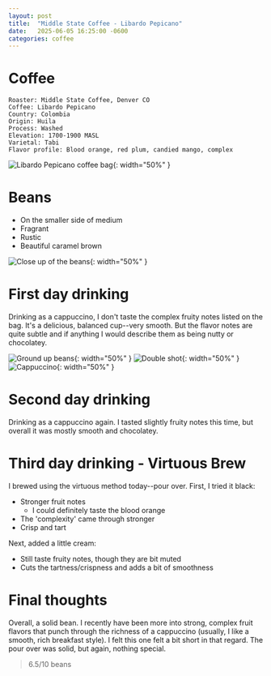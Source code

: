 ```yaml
---
layout: post
title:  "Middle State Coffee - Libardo Pepicano"
date:   2025-06-05 16:25:00 -0600
categories: coffee
---
```


# Coffee
```coffee-attribs
Roaster: Middle State Coffee, Denver CO
Coffee: Libardo Pepicano
Country: Colombia
Origin: Huila
Process: Washed
Elevation: 1700-1900 MASL
Varietal: Tabi
Flavor profile: Blood orange, red plum, candied mango, complex
```

![Libardo Pepicano coffee bag]({{site.baseurl}}/assets/images/coffee/middle-state/libardo-pepicano/IMG_1975.png){: width="50%" }

# Beans
- On the smaller side of medium
- Fragrant
- Rustic
- Beautiful caramel brown

![Close up of the beans]({{site.baseurl}}/assets/images/coffee/middle-state/libardo-pepicano/IMG_1981.png){: width="50%" }

# First day drinking
Drinking as a cappuccino, I don't taste the complex fruity notes listed on the bag. It's a delicious, balanced cup--very smooth. But the flavor notes are quite subtle and if anything I would describe them as being nutty or chocolatey.

![Ground up beans]({{site.baseurl}}/assets/images/coffee/middle-state/libardo-pepicano/IMG_1982.png){: width="50%" }
![Double shot]({{site.baseurl}}/assets/images/coffee/middle-state/libardo-pepicano/IMG_1987.png){: width="50%" }
![Cappuccino]({{site.baseurl}}/assets/images/coffee/middle-state/libardo-pepicano/IMG_1991.png){: width="50%" }

# Second day drinking
Drinking as a cappuccino again. I tasted slightly fruity notes this time, but overall it was mostly smooth and chocolatey.

# Third day drinking - Virtuous Brew
I brewed using the virtuous method today--pour over. First, I tried it black:
- Stronger fruit notes
    - I could definitely taste the blood orange
- The 'complexity' came through stronger
- Crisp and tart

Next, added a little cream:
- Still taste fruity notes, though they are bit muted
- Cuts the tartness/crispness and adds a bit of smoothness

# Final thoughts
Overall, a solid bean. I recently have been more into strong, complex fruit flavors that punch through the richness of a cappuccino (usually, I like a smooth, rich breakfast style). I felt this one felt a bit short in that regard. The pour over was solid, but again, nothing special.

> 6.5/10 beans
